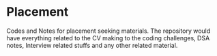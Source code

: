 # Placement

Codes and Notes for placement seeking materials.
The repository would have everything related to the CV making to the coding challenges, DSA notes, Interview related stuffs and any other related material.
